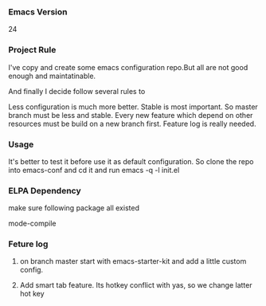 ### Emacs Version
24

### Project Rule
I've copy and create some emacs configuration repo.But all are not good enough and maintatinable.

And finally I decide follow several rules to 

Less configuration is much more better. Stable is most important. So master branch must be less and stable.
Every new feature which depend on other resources must be build on a new branch first.
Feature log is really needed.

### Usage
It's better to test it before use it as default configuration.
So clone the repo into emacs-conf and cd it and run 
emacs -q -l init.el

### ELPA Dependency 
make sure following package all existed 

mode-compile


### Feture log

1. on branch master
start with emacs-starter-kit and add a little custom config.

2. Add smart tab feature. Its hotkey conflict with yas, so we change latter hot key 
